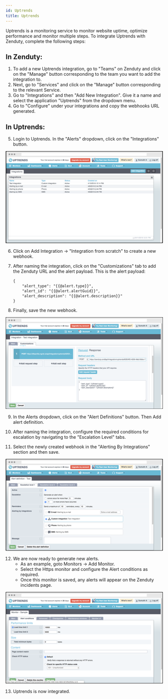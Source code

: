```yaml
---
id: Uptrends
title: Uptrends
---
```

Uptrends is a monitoring service to monitor website uptime, optimize performance and monitor multiple steps. To integrate Uptrends with Zenduty, complete the following steps:

## In Zenduty:

1. To add a new Uptrends integration, go to "Teams" on Zenduty and click on the "Manage" button corresponding to the team you want to add the integration to.
2. Next, go to "Services" and click on the "Manage" button corresponding to the relevant Service.
3. Go to "Integrations" and then "Add New Integration". Give it a name and select the application "Uptrends" from the dropdown menu.
4. Go to "Configure" under your integrations and copy the webhooks URL generated. 

## In Uptrends: 

5. Login to Uptrends. In the "Alerts" dropdown, click on the "Integrations" button.

![](/img/Integrations/Uptrends/1.png)

6. Click on Add Integration -> "Integration from scratch" to create a new webhook.

7. After naming the integration, click on the "Customizations" tab to add the Zenduty URL and the alert payload.
	This is the alert payload:
	```
	{
	    "alert_type": "{{@alert.type}}",
	    "alert_id": "{{@alert.alertGuid}}",
	    "alert_description": "{{@alert.description}}"
	}
	```

8. Finally, save the new webhook.

![](/img/Integrations/Uptrends/2.png)

9. In the Alerts dropdown, click on the "Alert Definitions" button. Then Add alert definition.

10. After naming the integration, configure the required conditions for escalation by navigating to the "Escalation Level" tabs. 

11. Select the newly created webhook in the "Alerting By Integrations" section and then save.

![](/img/Integrations/Uptrends/3.png)

12. We are now ready to generate new alerts. 
	* As an example, goto Monitors -> Add Monitor.
	* Select the Https monitor and configure the Alert conditions as required.
	* Once this monitor is saved, any alerts will appear on the Zenduty incidents page.

![](/img/Integrations/Uptrends/4.png)

13. Uptrends is now integrated.